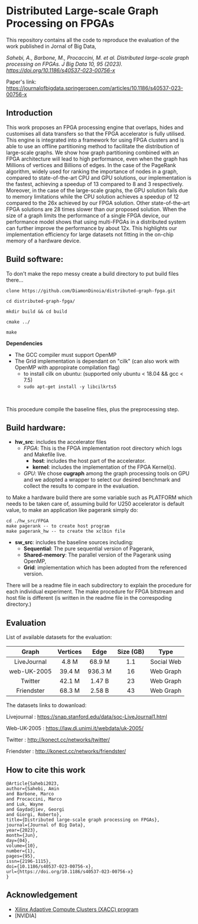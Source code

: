# Distributed Large-scale Graph Processing on FPGAs #
This repository contains all the code to reproduce the evaluation of the work published in Jornal of Big Data, 

*Sahebi, A., Barbone, M., Procaccini, M. et al. Distributed large-scale graph processing on FPGAs. J Big Data 10, 95 (2023). https://doi.org/10.1186/s40537-023-00756-x*

Paper's link: https://journalofbigdata.springeropen.com/articles/10.1186/s40537-023-00756-x

## Introduction
This work proposes an FPGA processing engine that overlaps, hides and customises all data transfers so that the FPGA accelerator is fully utilised. This engine is integrated into a framework for using FPGA clusters and is able to use an offline partitioning method to facilitate the distribution of large-scale graphs. We show how graph partitioning combined with an FPGA architecture will lead to high performance, even when the graph has Millions of vertices and Billions of edges. In the case of the PageRank algorithm, widely used for ranking the importance of nodes in a graph, compared to state-of-the-art CPU and GPU solutions, our implementation is the fastest, achieving a speedup of 13 compared to 8 and 3 respectively. Moreover, in the case of the large-scale graphs, the GPU solution fails due to memory limitations while the CPU solution achieves a speedup of 12 compared to the 26x achieved by our FPGA solution. Other state-of-the-art FPGA solutions are 28 times slower than our proposed solution. When the size of a graph limits the performance of a single FPGA device, our performance model shows that using multi-FPGAs in a distributed system can further improve the performance by about 12x. This highlights our implementation efficiency for large datasets not fitting in the on-chip memory of a hardware device.


## Build software:
To don't make the repo messy create a build directory to put build files there...

```
clone https://github.com/DiamonDinoia/distributed-graph-fpga.git

cd distributed-graph-fpga/

mkdir build && cd build

cmake ../

make
```

**Dependencies**
* The GCC compiler must support OpenMP
* The Grid implementation is dependant on "cilk" (can also work with OpenMP with appropirate compilation flag)
     * to install cilk on ubuntu: (supported only ubuntu < 18.04 && gcc < 7.5) 
     * ``` sudo apt-get install -y libcilkrts5 ```
   
<br>
   
This procedure compile the baseline files, plus the preprocessing step.

## Build hardware:

* **hw_src**: includes the accelerator files 
    * *FPGA*: This is the FPGA implementation root directory which logs and Makefile live.
        * **host**: includes the host part of the accelerator.
        * **kernel**: includes the implementation of the FPGA Kernel(s).
    * *GPU*: We chose **cugraph** among the graph processing tools on GPU and we adopted a wrapper to select our desired benchmark and collect the results to compare in the evaluation.
    
to Make a hardware build there are some variable such as PLATFORM which needs to be taken care of, assuming build for U250 accelerator is default value, 
to make an application like pagerank simply do:
``` 
cd ./hw_src/FPGA
make pagerank -- to create host program
make pagerank_hw -- to create the xclbin file
```
    
* **sw_src**: includes the baseline sources including:
    * **Sequential**: The pure sequential version of Pagerank, 
    * **Shared-memory**: The parallel version of the Pagerank using OpenMP,
    * **Grid**: implementation which has been adopted from the referenced version.


There will be a readme file in each subdirectory to explain the procedure for each individual experiment. 
The make procedure for FPGA bitstream and host file is different (is written in the readme file in the correspoding directory.)


## Evaluation

List of available datasets for the evaluation:

| Graph | Vertices | Edge | Size (GB) | Type |
| :---: | :---: | :---: | :---: | :---: |
| LiveJournal | 4.8 M | 68.9 M | 1.1 | Social Web |
| web-UK-2005 | 39.4 M | 936.3 M | 16  | Web Graph |
| Twitter | 42.1 M | 1.47 B | 23  | Web Graph |
| Friendster |   68.3 M | 2.58 B | 43  | Web Graph |

The datasets links to dowanload: 

Livejournal : https://snap.stanford.edu/data/soc-LiveJournal1.html

Web-UK-2005 : https://law.di.unimi.it/webdata/uk-2005/

Twitter : http://konect.cc/networks/twitter/

Friendster : http://konect.cc/networks/friendster/

## How to cite this work 
```
@Article{Sahebi2023,
author={Sahebi, Amin
and Barbone, Marco
and Procaccini, Marco
and Luk, Wayne
and Gaydadjiev, Georgi
and Giorgi, Roberto},
title={Distributed large-scale graph processing on FPGAs},
journal={Journal of Big Data},
year={2023},
month={Jun},
day={04},
volume={10},
number={1},
pages={95},
issn={2196-1115},
doi={10.1186/s40537-023-00756-x},
url={https://doi.org/10.1186/s40537-023-00756-x}
}
```

## Acknowledgement
* [Xilinx Adaptive Compute Clusters (XACC) program](https://www.xilinx.com/support/university/XUP-XACC.html)
* [NVIDIA]
